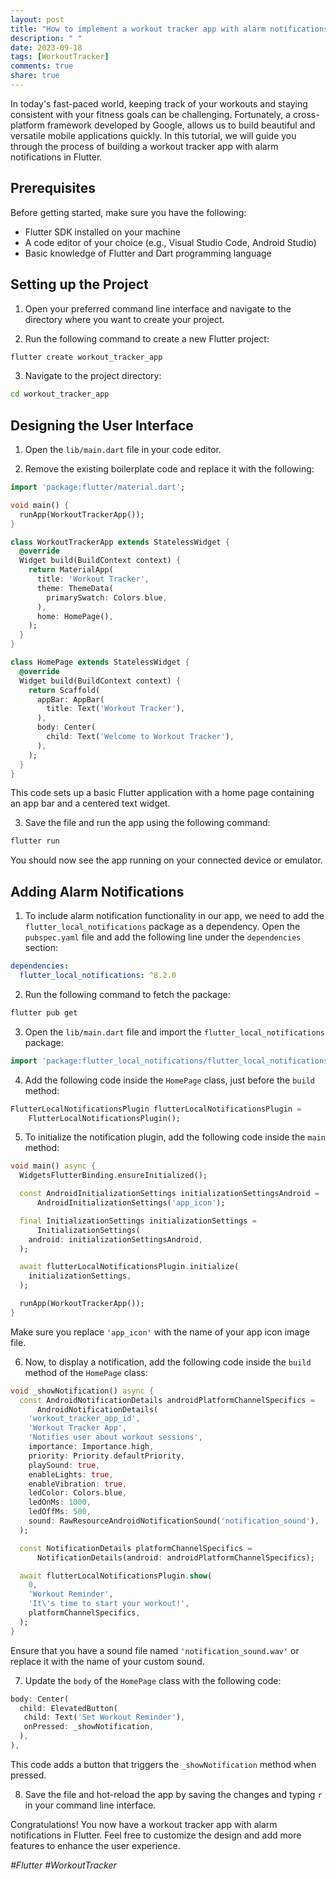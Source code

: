 ```yaml
---
layout: post
title: "How to implement a workout tracker app with alarm notifications in Flutter"
description: " "
date: 2023-09-18
tags: [WorkoutTracker]
comments: true
share: true
---
```


In today's fast-paced world, keeping track of your workouts and staying consistent with your fitness goals can be challenging. Fortunately, a cross-platform framework developed by Google, allows us to build beautiful and versatile mobile applications quickly. In this tutorial, we will guide you through the process of building a workout tracker app with alarm notifications in Flutter.

## Prerequisites

Before getting started, make sure you have the following:

- Flutter SDK installed on your machine
- A code editor of your choice (e.g., Visual Studio Code, Android Studio)
- Basic knowledge of Flutter and Dart programming language

## Setting up the Project

1. Open your preferred command line interface and navigate to the directory where you want to create your project.

2. Run the following command to create a new Flutter project:
```bash
flutter create workout_tracker_app
```

3. Navigate to the project directory:
```bash
cd workout_tracker_app
```

## Designing the User Interface

1. Open the `lib/main.dart` file in your code editor.

2. Remove the existing boilerplate code and replace it with the following:

```dart
import 'package:flutter/material.dart';

void main() {
  runApp(WorkoutTrackerApp());
}

class WorkoutTrackerApp extends StatelessWidget {
  @override
  Widget build(BuildContext context) {
    return MaterialApp(
      title: 'Workout Tracker',
      theme: ThemeData(
        primarySwatch: Colors.blue,
      ),
      home: HomePage(),
    );
  }
}

class HomePage extends StatelessWidget {
  @override
  Widget build(BuildContext context) {
    return Scaffold(
      appBar: AppBar(
        title: Text('Workout Tracker'),
      ),
      body: Center(
        child: Text('Welcome to Workout Tracker'),
      ),
    );
  }
}
```

This code sets up a basic Flutter application with a home page containing an app bar and a centered text widget.

3. Save the file and run the app using the following command:
```bash
flutter run
```
You should now see the app running on your connected device or emulator.

## Adding Alarm Notifications

1. To include alarm notification functionality in our app, we need to add the `flutter_local_notifications` package as a dependency. Open the `pubspec.yaml` file and add the following line under the `dependencies` section:

```yaml
dependencies:
  flutter_local_notifications: ^8.2.0
```

2. Run the following command to fetch the package:
```bash
flutter pub get
```

3. Open the `lib/main.dart` file and import the `flutter_local_notifications` package:

```dart
import 'package:flutter_local_notifications/flutter_local_notifications.dart';
```

4. Add the following code inside the `HomePage` class, just before the `build` method:

```dart
FlutterLocalNotificationsPlugin flutterLocalNotificationsPlugin =
    FlutterLocalNotificationsPlugin();
```

5. To initialize the notification plugin, add the following code inside the `main` method:

```dart
void main() async {
  WidgetsFlutterBinding.ensureInitialized();

  const AndroidInitializationSettings initializationSettingsAndroid =
      AndroidInitializationSettings('app_icon');

  final InitializationSettings initializationSettings =
      InitializationSettings(
    android: initializationSettingsAndroid,
  );

  await flutterLocalNotificationsPlugin.initialize(
    initializationSettings,
  );

  runApp(WorkoutTrackerApp());
}
```

Make sure you replace `'app_icon'` with the name of your app icon image file.

6. Now, to display a notification, add the following code inside the `build` method of the `HomePage` class:

```dart
void _showNotification() async {
  const AndroidNotificationDetails androidPlatformChannelSpecifics =
      AndroidNotificationDetails(
    'workout_tracker_app_id',
    'Workout Tracker App',
    'Notifies user about workout sessions',
    importance: Importance.high,
    priority: Priority.defaultPriority,
    playSound: true,
    enableLights: true,
    enableVibration: true,
    ledColor: Colors.blue,
    ledOnMs: 1000,
    ledOffMs: 500,
    sound: RawResourceAndroidNotificationSound('notification_sound'),
  );

  const NotificationDetails platformChannelSpecifics =
      NotificationDetails(android: androidPlatformChannelSpecifics);

  await flutterLocalNotificationsPlugin.show(
    0,
    'Workout Reminder',
    'It\'s time to start your workout!',
    platformChannelSpecifics,
  );
}
```

Ensure that you have a sound file named `'notification_sound.wav'` or replace it with the name of your custom sound.

7. Update the `body` of the `HomePage` class with the following code:

```dart
body: Center(
  child: ElevatedButton(
   child: Text('Set Workout Reminder'),
   onPressed: _showNotification,
  ),
),
```

This code adds a button that triggers the `_showNotification` method when pressed.

8. Save the file and hot-reload the app by saving the changes and typing `r` in your command line interface.

Congratulations! You now have a workout tracker app with alarm notifications in Flutter. Feel free to customize the design and add more features to enhance the user experience.

*#Flutter #WorkoutTracker*